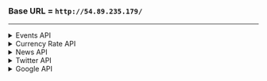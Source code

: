 ### Base URL = `http://54.89.235.179/`
---

<details>
<summary>Events API</summary>
<br>

# Events

{TODO: Brief description of the API}

**URL** : `/events`

**Method** : `GET`

**Auth required** : NO

**Permissions required** : None

**Parameters** : None

## Success Response

{ TODO : ADD MORE RESPONSES IF NEEDED } 

**Code** : `200 OK`

**Content examples**

{TODO: BRIEF RESPONSE DESCRIPTION}

```json
{
    "API_SAMPLE" : "GOES_HERE"
}
```

## Notes

* { TODO: INSERT NECESSARY NOTES ABOUT YOUR API HERE }
  
</details>

<details>
<summary>Currency Rate API</summary>
<br>

# Currency Rate

{TODO: Brief description of the API}

**URL** : `/currencyrate`

**Method** : `GET`

**Auth required** : NO

**Permissions required** : None

**Parameters** : None

## Success Response

{ TODO : ADD MORE RESPONSES IF NEEDED } 

**Code** : `200 OK`

**Content examples**

{TODO: BRIEF RESPONSE DESCRIPTION}

```json
{
    "API_SAMPLE" : "GOES_HERE"
}
```

## Notes

* { TODO: INSERT NECESSARY NOTES ABOUT YOUR API HERE }
  

</details>

<details>
<summary>News API</summary>
<br>

# News

{TODO: Brief description of the API}

**URL** : `/news`

**Method** : `GET`

**Auth required** : NO

**Permissions required** : None

**Parameters** : None

## Success Response

{ TODO : ADD MORE RESPONSES IF NEEDED } 

**Code** : `200 OK`

**Content examples**

{TODO: BRIEF RESPONSE DESCRIPTION}

```json
{
    "API_SAMPLE" : "GOES_HERE"
}
```

## Notes

* { TODO: INSERT NECESSARY NOTES ABOUT YOUR API HERE }
  

  
</details>

<details>
<summary>Twitter API</summary>
<br>

# Tweets

{TODO: Brief description of the API}

**URL** : `/twitter`

**Method** : `GET`

**Auth required** : NO

**Permissions required** : None

**Parameters** : None

## Success Response

{ TODO : ADD MORE RESPONSES IF NEEDED } 

**Code** : `200 OK`

**Content examples**

{TODO: BRIEF RESPONSE DESCRIPTION}

```json
{
    "API_SAMPLE" : "GOES_HERE"
}
```

## Notes

* { TODO: INSERT NECESSARY NOTES ABOUT YOUR API HERE }
  

</details>
<details>

<summary>Google API</summary>
<br>

# Google 

{TODO: Brief description of the API}

**URL** : `/google`

**Method** : `GET`

**Auth required** : NO

**Permissions required** : None

**Parameters** : None

## Success Response

{ TODO : ADD MORE RESPONSES IF NEEDED } 

**Code** : `200 OK`

**Content examples**

{TODO: BRIEF RESPONSE DESCRIPTION}

```json
{
    "API_SAMPLE" : "GOES_HERE"
}
```

## Notes

* { TODO: INSERT NECESSARY NOTES ABOUT YOUR API HERE }
    
</details>
